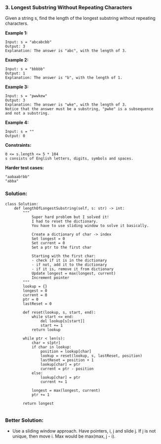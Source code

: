 ### 3. Longest Substring Without Repeating Characters

Given a string s, find the length of the longest substring without repeating characters.

**Example 1:**
```
Input: s = "abcabcbb"
Output: 3
Explanation: The answer is "abc", with the length of 3.
```

**Example 2:**
```
Input: s = "bbbbb"
Output: 1
Explanation: The answer is "b", with the length of 1.
```

**Example 3:**
```
Input: s = "pwwkew"
Output: 3
Explanation: The answer is "wke", with the length of 3.
Notice that the answer must be a substring, "pwke" is a subsequence and not a substring.
```

**Example 4:**
```
Input: s = ""
Output: 0
``` 

**Constraints:**
```
0 <= s.length <= 5 * 104
s consists of English letters, digits, symbols and spaces.
```

**Harder test cases:**
```
"aabaab!bb"
"abba"
```
### Solution:
```
class Solution:
    def lengthOfLongestSubstring(self, s: str) -> int:
        """
            Super hard problem but I solved it!
            I had to reset the dictionary.
            You have to use sliding window to solve it basically.
            
            Create a dictionary of char -> index
            Set longest = 0
            Set current = 0
            Set a ptr to the first char
            
            Starting with the first char:
            - check if it is in the dictionary
            - if not, add it to the dictionary
            - if it is, remove it from dictionary
            Update longest = max(longest, current)
            Increment pointer
        """
        lookup = {}
        longest = 0
        current = 0
        ptr = 0
        lastReset = 0
        
        def reset(lookup, s, start, end):
            while start <= end:
                del lookup[s[start]]
                start += 1
            return lookup
        
        while ptr < len(s):
            char = s[ptr]
            if char in lookup:
                position = lookup[char]
                lookup = reset(lookup, s, lastReset, position)
                lastReset = position + 1
                lookup[char] = ptr
                current = ptr - position
            else:
                lookup[char] = ptr
                current += 1

            longest = max(longest, current)
            ptr += 1
        
        return longest
        
```

### Better Solution:
- Use a sliding window approach. Have pointers, i, j and slide j. If j is not unique, then move i. Max would be max(max, j - i).
